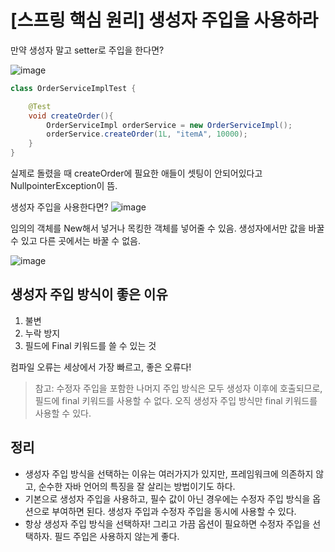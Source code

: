 # [스프링 핵심 원리] 생성자 주입을 사용하라

만약 생성자 말고 setter로 주입을 한다면?

![image](https://user-images.githubusercontent.com/37948906/143436117-6baa6f01-a998-450e-a900-ff9aec63049c.png)

```java
class OrderServiceImplTest {

    @Test
    void createOrder(){
        OrderServiceImpl orderService = new OrderServiceImpl();
        orderService.createOrder(1L, "itemA", 10000);
    }
}
```

실제로 돌렸을 때 createOrder에 필요한 애들이 셋팅이 안되어있다고 NullpointerException이 뜸.

생성자 주입을 사용한다면?
![image](https://user-images.githubusercontent.com/37948906/143436795-aae891a9-5c87-43a7-abc9-074fe3c7245b.png)

임의의 객체를 New해서 넣거나 목킹한 객체를 넣어줄 수 있음.
생성자에서만 값을 바꿀 수 있고 다른 곳에서는 바꿀 수 없음.

![image](https://user-images.githubusercontent.com/37948906/143437090-5de3522a-8604-4a13-a06b-02f0eb42c066.png)

## 생성자 주입 방식이 좋은 이유
1. 불변
2. 누락 방지
2. 필드에 Final 키워드를 쓸 수 있는 것

컴파일 오류는 세상에서 가장 빠르고, 좋은 오류다!

> 참고: 수정자 주입을 포함한 나머지 주입 방식은 모두 생성자 이후에 호출되므로, 필드에 final 키워드를 사용할 수 없다. 오직 생성자 주입 방식만 final 키워드를 사용할 수 있다.

## 정리
- 생성자 주입 방식을 선택하는 이유는 여러가지가 있지만, 프레임워크에 의존하지 않고, 순수한 자바 언어의 특징을 잘 살리는 방법이기도 하다. 
- 기본으로 생성자 주입을 사용하고, 필수 값이 아닌 경우에는 수정자 주입 방식을 옵션으로 부여하면 된다. 생성자 주입과 수정자 주입을 동시에 사용할 수 있다.
- 항상 생성자 주입 방식을 선택하자! 그리고 가끔 옵션이 필요하면 수정자 주입을 선택하자. 필드 주입은 사용하지 않는게 좋다.